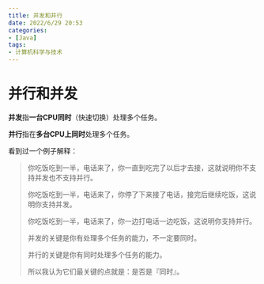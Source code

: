 ```yaml
---
title: 并发和并行
date: 2022/6/29 20:53
categories:
- [Java]
tags:
- 计算机科学与技术
---
```

# 并行和并发

**并发**指**一台CPU同时**（快速切换）处理多个任务。

**并行**指在**多台CPU上同时**处理多个任务。
<!-- more -->

看到过一个例子解释：

> 你吃饭吃到一半，电话来了，你一直到吃完了以后才去接，这就说明你不支持并发也不支持并行。
>
> 你吃饭吃到一半，电话来了，你停了下来接了电话，接完后继续吃饭，这说明你支持并发。
>
> 你吃饭吃到一半，电话来了，你一边打电话一边吃饭，这说明你支持并行。
>
> 并发的关键是你有处理多个任务的能力，不一定要同时。
>
> 并行的关键是你有同时处理多个任务的能力。
>
> 所以我认为它们最关键的点就是：是否是『同时』。
